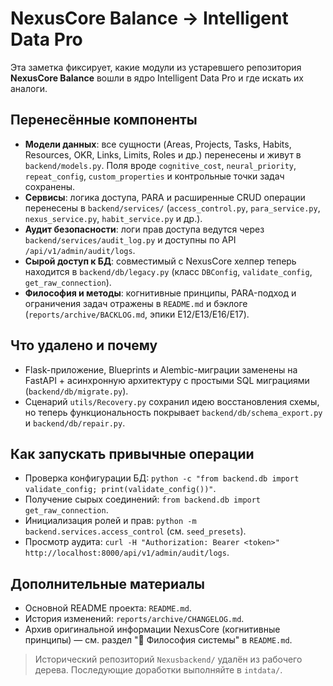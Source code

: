 # NexusCore Balance → Intelligent Data Pro

Эта заметка фиксирует, какие модули из устаревшего репозитория **NexusCore Balance**
вошли в ядро Intelligent Data Pro и где искать их аналоги.

## Перенесённые компоненты
- **Модели данных**: все сущности (Areas, Projects, Tasks, Habits, Resources,
  OKR, Links, Limits, Roles и др.) перенесены и живут в `backend/models.py`. Поля
  вроде `cognitive_cost`, `neural_priority`, `repeat_config`, `custom_properties`
  и контрольные точки задач сохранены.
- **Сервисы**: логика доступа, PARA и расширенные CRUD операции перенесены в
  `backend/services/` (`access_control.py`, `para_service.py`, `nexus_service.py`,
  `habit_service.py` и др.).
- **Аудит безопасности**: логи прав доступа ведутся через
  `backend/services/audit_log.py` и доступны по API `/api/v1/admin/audit/logs`.
- **Сырой доступ к БД**: совместимый с NexusCore хелпер теперь находится в
  `backend/db/legacy.py` (класс `DBConfig`, `validate_config`, `get_raw_connection`).
- **Философия и методы**: когнитивные принципы, PARA-подход и ограничения задач
  отражены в `README.md` и бэклоге (`reports/archive/BACKLOG.md`, эпики E12/E13/E16/E17).

## Что удалено и почему
- Flask-приложение, Blueprints и Alembic-миграции заменены на FastAPI +
  асинхронную архитектуру с простыми SQL миграциями (`backend/db/migrate.py`).
- Сценарий `utils/Recovery.py` сохранил идею восстановления схемы, но теперь
  функциональность покрывает `backend/db/schema_export.py` и `backend/db/repair.py`.

## Как запускать привычные операции
- Проверка конфигурации БД: `python -c "from backend.db import validate_config; print(validate_config())"`.
- Получение сырых соединений: `from backend.db import get_raw_connection`.
- Инициализация ролей и прав: `python -m backend.services.access_control` (см. `seed_presets`).
- Просмотр аудита: `curl -H "Authorization: Bearer <token>" http://localhost:8000/api/v1/admin/audit/logs`.

## Дополнительные материалы
- Основной README проекта: `README.md`.
- История изменений: `reports/archive/CHANGELOG.md`.
- Архив оригинальной информации NexusCore (когнитивные принципы) — см. раздел
  "🧠 Философия системы" в `README.md`.

> Исторический репозиторий `Nexusbackend/` удалён из рабочего дерева. Последующие
> доработки выполняйте в `intdata/`.
